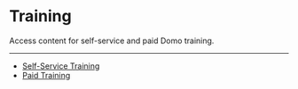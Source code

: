 


Training
========

Access content for self-service and paid Domo training.
***
* [Self-Service Training](../../raw_kb/category/selfservice_training/index.html)
* [Paid Training](../../raw_kb/category/paid_training/index.html)
